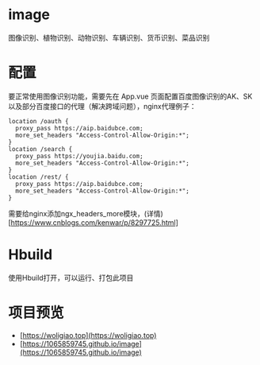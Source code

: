 # image
图像识别、植物识别、动物识别、车辆识别、货币识别、菜品识别
# 配置
要正常使用图像识别功能，需要先在 App.vue 页面配置百度图像识别的AK、SK以及部分百度接口的代理（解决跨域问题），nginx代理例子：
```
location /oauth {
  proxy_pass https://aip.baidubce.com;
  more_set_headers "Access-Control-Allow-Origin:*";
}
location /search {
  proxy_pass https://youjia.baidu.com;
  more_set_headers "Access-Control-Allow-Origin:*";
}
location /rest/ {
  proxy_pass https://aip.baidubce.com;
  more_set_headers "Access-Control-Allow-Origin:*";
}
```
需要给nginx添加ngx_headers_more模块，(详情)[https://www.cnblogs.com/kenwar/p/8297725.html]
# Hbuild
使用Hbuild打开，可以运行、打包此项目
# 项目预览
- [https://woligiao.top](https://woligiao.top)
- [https://1065859745.github.io/image](https://1065859745.github.io/image)
